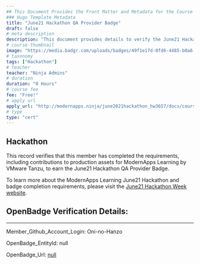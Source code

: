 ```yaml
---
## This Document Provides the Front Matter and Metadata for the Course Information page used in the modernapps.ninja homepage and the member profile page.
### Hugo Template Metadata
title: "June21 Hackathon QA Provider Badge"
draft: false
# meta description
description: "This document provides details to verify the June21 Hackathon QA Provider Badge was awarded by ModernApps Learning by VMware Tanzu"
# course thumbnail
image: "https://media.badgr.com/uploads/badges/49f1e17d-0fd6-4485-b0a6-1ecc79b5c29d.png"
# taxonomy
tags: ["Hackathon"]
# teacher
teacher: "Ninja Admins"
# duration
duration: "0 Hours"
# course fee
fee: "Free!"
# apply url
apply_url: "http://modernapps.ninja/june2021hackathon_hw3657/docs/courseintroduction/"
# type
type: "cert"
---  
```

  

## Hackathon 

This record verifies that this member has completed the requirements, including contributions to production assets for ModernApps Learning by VMware Tanzu, to earn the June21 Hackathon QA Provider Badge.  

To learn more about the ModernApps Learning June21 Hackathon and badge completion requirements, please visit the [June21 Hackathon Week website](http://modernapps.ninja/june2021hackathon_hw3657/docs/courseintroduction/).

## OpenBadge Verification Details:  
---  
  
   
Member_Github_Account_Login: Oni-no-Hanzo  
   
OpenBadge_EntityId: null
   
OpenBadge_Url: [null](null)
   
